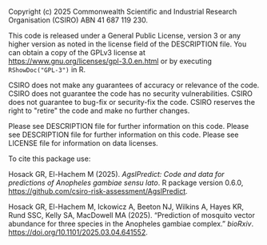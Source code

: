 Copyright (c) 2025 Commonwealth Scientific and Industrial Research Organisation
(CSIRO) ABN 41 687 119 230.

This code is released under a General Public License, version 3 or any higher
version as noted in the license field of the DESCRIPTION file. You can obtain a
copy of the GPLv3 license at <https://www.gnu.org/licenses/gpl-3.0.en.html> or
by executing `RShowDoc("GPL-3")` in R.

CSIRO does not make any guarantees of accuracy or relevance of the code.  CSIRO
does not guarantee the code has no security vulnerabilities.  CSIRO does not
guarantee to bug-fix or security-fix the code.  CSIRO reserves the right to
"retire" the code and make no further changes.

Please see DESCRIPTION file for further information on this code. Please see 
DESCRIPTION file for further information on this code. Please see LICENSE file 
for information on data licenses. 

To cite this package use:

  Hosack GR, El-Hachem M (2025). _AgslPredict: Code and data for predictions of 
  Anopheles gambiae sensu lato_. R package version 0.6.0,
  <https://github.com/csiro-risk-assessment/AgslPredict>.

  Hosack GR, El-Hachem M, Ickowicz A, Beeton NJ, Wilkins A, Hayes KR, Rund SSC, 
  Kelly SA, MacDowell MA (2025). “Prediction of mosquito vector abundance for 
  three species in the Anopheles gambiae complex.” _bioRxiv_. 
  <https://doi.org/10.1101/2025.03.04.641552>.
